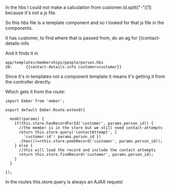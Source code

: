 In the hbs I could not make a calculation from customer.id.split("-")[1]
because it's not a js file.

So this hbs file is a template component and so I looked for that js file
in the components.

It has customer, to find where that is passed from, do an ag for
{{contact-details-info

And it finds it in
```
app/templates/memberships/people/person.hbs
20:      {{contact-details-info customer=customer}}
```
Since it's in templates not a component template it means it's getting it from the
controller directly.

Which gets it from the route:
```
import Ember from 'ember';

export default Ember.Route.extend({

  model(params) {
    if(this.store.hasRecordForId('customer', params.person_id)) {
      //the member is in the store but we still need contact-attempts
      return this.store.query('contactAttempt', {
        'customer-id': params.person_id })
      .then(()=>this.store.peekRecord('customer', params.person_id));
    } else {
      //this will load the record and include the contact attempts
      return this.store.findRecord('customer', params.person_id);
    }
  }

});
```
In the routes this.store.query is always an AJAX request
